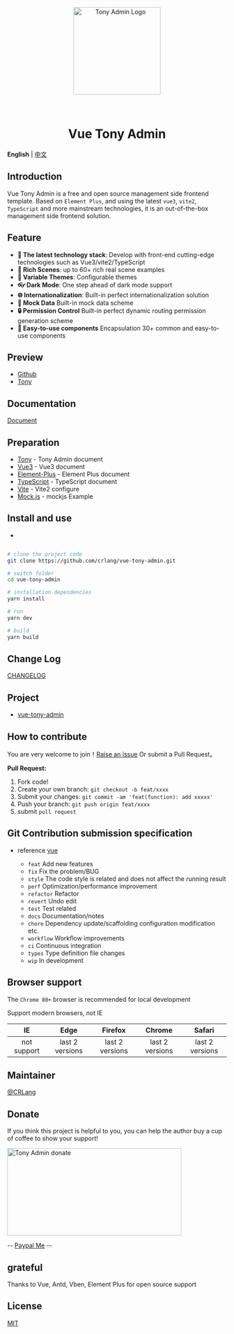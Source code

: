 <div align="center">
<a href="https://github.com/crlang/vue-tony-admin"> <img alt="Tony Admin Logo" width="200" height="200" src="http://tony.crlang.com/images/logo.png"></a>
<br>
<br>
<br>
<h1>Vue Tony Admin</h1>
</div>

**English** | [中文](./README.zh-CN.md)

## Introduction

Vue Tony Admin is a free and open source management side frontend template. Based on `Element Plus`, and using the latest `vue3`, `vite2`, `TypeScript` and more mainstream technologies, it is an out-of-the-box management side frontend solution.

## Feature

- **🎉 The latest technology stack**: Develop with front-end cutting-edge technologies such as Vue3/vite2/TypeScript
- **🧪 Rich Scenes**: up to 60+ rich real scene examples
- **🎨 Variable Themes**: Configurable themes
- **👓 Dark Mode**: One step ahead of dark mode support
- **🌐 Internationalization**: Built-in perfect internationalization solution
- **🧩 Mock Data** Built-in mock data scheme
- **🔒 Permission Control** Built-in perfect dynamic routing permission generation scheme
- **🎫 Easy-to-use components** Encapsulation 30+ common and easy-to-use components

## Preview

- [Github](https://crlang.github.io/vue-tony-admin-site)
- [Tony](https://tony.crlang.com/vue-tony-admin-site)

## Documentation

[Document](http://tony.crlang.com/doc/)

## Preparation

- [Tony](http://tony.crlang.com/doc/) - Tony Admin document
- [Vue3](https://v3.cn.vuejs.org/) - Vue3 document
- [Element-Plus](https://element-plus.gitee.io/) - Element Plus document
- [TypeScript](https://www.tslang.cn/docs/home.html) - TypeScript document
- [Vite](https://cn.vitejs.dev/) - Vite2 configure
- [Mock.js](http://mockjs.com/examples.html) - mockjs Example

## Install and use

-

```bash

# clone the project code
git clone https://github.com/crlang/vue-tony-admin.git

# switch folder
cd vue-tony-admin

# installation dependencies
yarn install

# run
yarn dev

# build
yarn build

```

## Change Log

[CHANGELOG](./CHANGELOG.en_US.md)

## Project

- [vue-tony-admin](https://github.com/crlang/vue-tony-admin)

## How to contribute

You are very welcome to join！[Raise an issue](https://github.com/crlang/vue-tony-admin/issues/new/choose) Or submit a Pull Request。

**Pull Request:**

1. Fork code!
2. Create your own branch: `git checkout -b feat/xxxx`
3. Submit your changes: `git commit -am 'feat(function): add xxxxx'`
4. Push your branch: `git push origin feat/xxxx`
5. submit `pull request`

## Git Contribution submission specification

- reference [vue](https://github.com/vuejs/vue/blob/dev/.github/COMMIT_CONVENTION.md)

  - `feat` Add new features
  - `fix` Fix the problem/BUG
  - `style` The code style is related and does not affect the running result
  - `perf` Optimization/performance improvement
  - `refactor` Refactor
  - `revert` Undo edit
  - `test` Test related
  - `docs` Documentation/notes
  - `chore` Dependency update/scaffolding configuration modification etc.
  - `workflow` Workflow improvements
  - `ci` Continuous integration
  - `types` Type definition file changes
  - `wip` In development

## Browser support

The `Chrome 80+` browser is recommended for local development

Support modern browsers, not IE

|     IE      |      Edge       |     Firefox     |     Chrome      |     Safari      |
| :---------: | :-------------: | :-------------: | :-------------: | :-------------: |
| not support | last 2 versions | last 2 versions | last 2 versions | last 2 versions |

## Maintainer

[@CRLang](https://github.com/crlang)

## Donate

If you think this project is helpful to you, you can help the author buy a cup of coffee to show your support!

<img alt="Tony Admin donate" width="400" height="200" src="https://crlang.com/sponsor2.png">

-- <a href="https://www.paypal.com/paypalme/crlang123">Paypal Me</a> --

## grateful

Thanks to Vue, Antd, Vben, Element Plus for open source support

## License

[MIT](./LICENSE)
